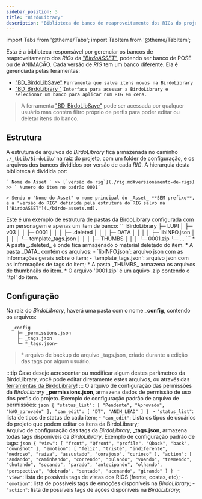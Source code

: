 ```yaml
---  
sidebar_position: 3
title: "BirdoLibrary"
description: "Biblioteca de banco de reaproveitamento dos RIGs do projeto."
---
```

import Tabs from '@theme/Tabs';
import TabItem from '@theme/TabItem';

Esta é a biblioteca responsável por gerenciar os bancos de reaproveitamento dos _RIGs_ da ["_BirdoASSET_"](./birdo-assets.md), podendo ser banco de POSE ou de ANIMAÇÃO. Cada versão de _RIG_ tem um banco diferente. Ela é gerenciada pelas feramentas: 
- ["BD_BirdoLibSave"](../funcionalidades/toolbars/animation.md#bd_birdolibsave-bd_birdolib_save-icon) `Ferramenta que salva itens novos na BirdoLibrary`
- ["BD_BirdoLibrary "](../funcionalidades/toolbars/animation.md#bd_birdolibrary-bd_birdolibrary-icon) `Interface para acessar a BirdoLibrary e selecionar um banco para aplicar num RIG em cena.`

> A ferramenta ["BD_BirdoLibSave"](../funcionalidades/toolbars/animation.md#bd_birdolibsave-bd_birdolib_save-icon) pode ser acessada por qualquer usuário mas contém filtro próprio de perfis para poder editar ou deletar itens do banco.


## Estrutura
A estrutura de arquivos do _BirdoLibrary_ fica armazenada no caminho `./_tbLib/BirdoLib/` na raiz do projeto, com um folder de configuração, e os arquivos dos bancos divididos por versão de cada _RIG_.
<Tabs>
  <TabItem value="hierarchy" label="Hierarquia" default>
    A hierarquia desta biblioteca é dividida por:

    ` Nome do Asset ` >> [`versão do rig`](./rig.md#versionamento-de-rigs)  >> ` Numero do item no padrão 0001`

    > Sendo o "Nome do Asset" o nome principal do _Asset_ **SEM prefixo**, e a "versão do RIG" definida pela estrutura do RIG salvo na ["BirdoASSET"](./birdo-assets.md).

  </TabItem>
  <TabItem value="folders" label="Pastas">
    Este é um exemplo de estrutura de pastas da BirdoLibrary configurada com um personagem e apenas um item de banco:
    ```  
    BirdoLibrary  
    ├─ LUPI  
    │  ├─ v03 
    │  │  ├─ 0001
    │  │  │  ├─ .deleted
    │  │  │  ├─ DATA
    │  │  │  │  ├─ libINFO.json
    │  │  │  │  └─ template_tags.json
    │  │  │  ├─ THUMBS
    │  │  │  └─ 0001.zip
    └─ ...  
    ```
    * A pasta _.deleted_ é onde fica armazenado o material deletado do item.
    * A pasta _DATA_ contém os arquivos: 
      - `libINFO.json`: arquivo json com as informações gerais sobre o item;
      - `template_tags.json`: arquivo json com as informações de tags do item;
    * A pasta _THUMBS_ armazena os arquivos de thumbnails do item.
    * O arquivo '0001.zip' é um aquivo .zip contendo o '.tpl' do item.
  </TabItem>
</Tabs>


## Configuração
Na raiz do _BirdoLibrary_, haverá uma pasta com o nome **\_config**, contendo os arquivos: 
``` 
  _config  
    ├─ _permissions.json
    ├─ _tags.json
    └─ *_tags.json~
```
> \* arquivo de backup do arquivo _tags.json, criado durante a edição das tags por algum usuário.

:::tip
   Caso deseje acrescentar ou modificar algum destes parâmetros da BirdoLibrary, você pode editar diretamente estes arquivos, ou através das [ferramentas da BirdoLibrary](../funcionalidades/toolbars/animation.md)!
:::
<Tabs>
  <TabItem value="permission_file" label="Permissões" default>
    O arquivo de configuração das permissões da _BirdoLibrary_ **_permissions.json**, armazena dados de permissão de uso dos perfis do projeto. Exemplo de configuração padrão de arquivo de permissões:
    ```json
    {
      "status_list": [
        "Pendente",
        "Aprovado",
        "NAO_aprovado"
      ],
      "can_edit": [
        "DT",
        "ANIM_LEAD"
      ]
    }
    ```
    - `"status_list"`: lista de tipos de status de cada item;
    - `"can_edit"`: Lista os tipos de usuários do projeto que podem editar os itens da BirdoLibrary;  
  </TabItem>
  <TabItem value="tags_file" label="Tags">
    Arquivo de configuração das tags da _BirdoLibrary_, **_tags.json**, armazena todas tags disponíveis da _BirdoLibrary_. Exemplo de configuração padrão de tags:
    ```json
    {
      "view": [
        "front",
        "Qfront",
        "profile",
        "Qback",
        "back",
        "downshot"
      ],
      "emotion": [
        "feliz",
        "triste",
        "indiferente",
        "medroso",
        "raiva",
        "assustado",
        "corajoso",
        "curioso"
      ],
      "action": [
        "andando",
        "caminhando",
        "correndo",
        "pulando",
        "voando",
        "tremendo",
        "chutando",
        "socando",
        "parado",
        "antecipando",
        "olhando",
        "perspectiva",
        "dobrado",
        "sentado",
        "acenando",
        "girando"
      ]
    }
    ```
    - `"view"`: lista de possíveis tags de vistas dos RIGS (frente, costas, etc);
    - `"emotion"`: lista de possíveis tags de emoções disponíveis na _BirdoLibrary_;
    - `"action"`: lista de possíveis tags de ações disponíveis na _BirdoLibrary_;
  </TabItem>
</Tabs>

